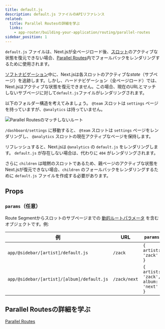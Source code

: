 ```yaml
---
title: default.js
description: default.js ファイルのAPIリファレンス
related:
  title: Parallel Routesの詳細を学ぶ
  links:
    - app-router/building-your-application/routing/parallel-routes
sidebar_position: 1
---
```


`default.js` ファイルは、Next.jsが全ページロード後、[スロット](/docs/app-router/building-your-application/routing/parallel-routes#slots)のアクティブな状態を復元できない場合、[Parallel Routes](/docs/app-router/building-your-application/routing/parallel-routes)内でフォールバックをレンダリングするために使用されます。

[ソフトナビゲーション](/docs/app-router/building-your-application/routing/linking-and-navigating#5-ソフトナビゲーション)中に、Next.jsは各スロットのアクティブな*state*（サブページ）を追跡します。しかし、ハードナビゲーション（全ページロード）では、Next.jsはアクティブな状態を復元できません。この場合、現在のURLとマッチしないサブページに対して`default.js`ファイルがレンダリングされます。

以下のフォルダー構造を考えてみましょう。 `@team` スロットは `settings` ページを持っていますが、`@analytics` は持っていません。

![Parallel Routesのマッチしないルート](../../assets/parallel-routes-unmatched-routes.avif)

`/dashboard/settings` に移動すると、 `@team` スロットは `settings` ページをレンダリングし、 `@analytics` スロットの現在アクティブなページを保持します。

リフレッシュすると、Next.jsは `@analytics` の `default.js` をレンダリングします。 `default.js` が存在しない場合は、代わりに `404` がレンダリングされます。

<!-- textlint-disable -->

さらに `children` は暗黙のスロットであるため、親ページのアクティブな状態をNext.jsが復元できない場合、`children` のフォールバックをレンダリングするために `default.js` ファイルを作成する必要があります。

<!-- textlint-enable -->

## Props

### `params`（任意）

Route Segmentからスロットのサブページまでの [動的ルートパラメータ](/docs/app-router/building-your-application/routing/dynamic-routes) を含むオブジェクトです。例:

| 例                                         | URL          | `params`                            |
| ------------------------------------------ | ------------ | ----------------------------------- |
| `app/@sidebar/[artist]/default.js`         | `/zack`      | `{ artist: 'zack' }`                |
| `app/@sidebar/[artist]/[album]/default.js` | `/zack/next` | `{ artist: 'zack', album: 'next' }` |

## Parallel Routesの詳細を学ぶ

[Parallel Routes](/docs/app-router/building-your-application/routing/parallel-routes)
